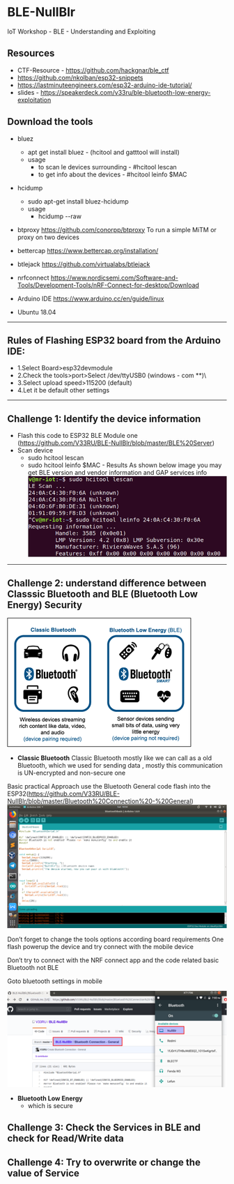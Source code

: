 # BLE-NullBlr
IoT Workshop - BLE - Understanding and Exploiting 



## Resources
- CTF-Resource - https://github.com/hackgnar/ble_ctf
- https://github.com/nkolban/esp32-snippets
- https://lastminuteengineers.com/esp32-arduino-ide-tutorial/
- slides - https://speakerdeck.com/v33ru/ble-bluetooth-low-energy-exploitation

## Download the tools
- bluez 
    - apt get install bluez  - (hcitool and gatttool will install)
    - usage
       - to scan le devices surrounding - #hcitool lescan 
       - to get info about the devices  - #hcitool leinfo $MAC
- hcidump 
    - sudo apt-get install bluez-hcidump	
    - usage 
       - hcidump --raw
- btproxy	https://github.com/conorpp/btproxy	To run a simple MiTM or proxy on two devices
- bettercap	https://www.bettercap.org/installation/	
    
- btlejack	https://github.com/virtualabs/btlejack	
- nrfconnect https://www.nordicsemi.com/Software-and-Tools/Development-Tools/nRF-Connect-for-desktop/Download 
- Arduino IDE    https://www.arduino.cc/en/guide/linux
- Ubuntu 18.04 

------------------------------------------------------------------------------------------------------------

## Rules of Flashing ESP32 board from the Arduino IDE:
- 1.Select Board>esp32devmodule 
- 2.Check the tools>port>Select /dev/ttyUSB0 (windows - com **)\
- 3.Select upload speed>115200 (default)
- 4.Let it be default other settings 

--------------------------------------------------------------------------------------------------------------

## Challenge 1: Identify the device information

- Flash this code to ESP32 BLE Module one (https://github.com/V33RU/BLE-NullBlr/blob/master/BLE%20Server)
- Scan device 
    - sudo hcitool lescan 
    - sudo hcitool leinfo $MAC
            - Results As shown below image you may get BLE version and vendor information and GAP services info 
            ![](/images/Selection_010.png)
            
----------------------------------------------------------------------------------------------------------------           
## Challenge 2: understand difference between Classsic Bluetooth and BLE (Bluetooth Low Energy) Security

   ![](/images/Picture1.png)

- **Classic Bluetooth** 
    Classic Bluetooth mostly like we can call as a old Bluetooth, which we used for sending data , mostly this communication is UN-encrypted and non-secure one

Basic practical Approach use the Bluetooth General code flash into the ESP32(https://github.com/V33RU/BLE-NullBlr/blob/master/Bluetooth%20Connection%20-%20General)
![](/images/bluetooth%20general.png)

Don’t forget to change the tools options according board requirements
One flash powerup the device and try connect with the mobile device 

Don’t try to connect with the NRF connect app and the code related basic Bluetooth not BLE 

Goto bluetooth settings in mobile

![](/images/BLK-2.png)

- **Bluetooth Low Energy**
    - which is secure

## Challenge 3: Check the Services in BLE and check for Read/Write data

## Challenge 4: Try to overwrite or change the value of Service 
